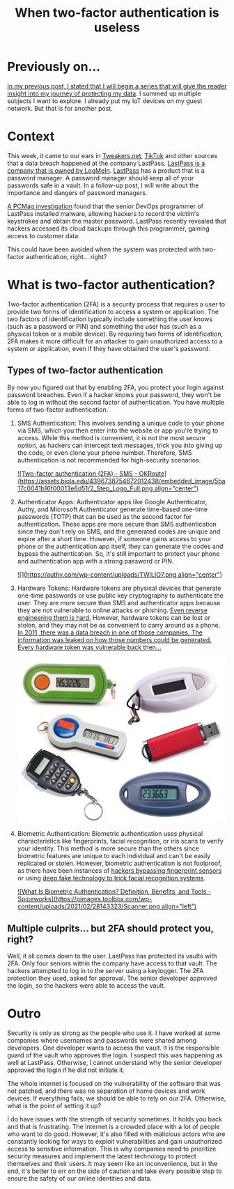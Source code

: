 ﻿---
title: "When two-factor authentication is useless"
datePublished: Sun Mar 05 2023 08:39:29 GMT+0000 (Coordinated Universal Time)
cuid: clev56vw1000109i524xt4425
slug: when-two-factor-authentication-is-useless
canonical: https://dotnet.kriebbels.me/when-two-factor-authentication-is-useless
cover: ./2023-03-05-when-two-factor-authentication-is-useless.cover.jpeg
tags: security, privacy, 2fa, databreach, lastpass

---

# Previously on...

[In my previous post, I stated that I will begin a series that will give the reader insight into my journey of protecting my data](https://dotnet.kriebbels.me/how-to-know-if-your-data-is-leaked). I summed up multiple subjects I want to explore. I already put my IoT devices on my guest network. But that is for another post.

# Context

This week, it came to our ears in [Tweakers.net](https://tweakers.net/nieuws/207282/lastpass-hack-gebruikte-plex-kwetsbaarheid-die-drie-jaar-geleden-al-was-gedicht.html), [TikTok](https://www.tiktok.com/discover/lastpass) and other sources that a data breach happened at the company LastPass. [LastPass is a company that is owned by LogMeIn](https://www.pcmag.com/news/lastpass-becomes-independent-firm-but-its-still-owned-by-private-equity). [LastPass](https://www.lastpass.com/) has a product that is a password manager. A password manager should keep all of your passwords safe in a vault. In a follow-up post, I will write about the importance and dangers of password managers.

[A PCMag investigation](https://www.pcmag.com/news/lastpass-employee-couldve-prevented-hack-with-a-software-update) found that the senior DevOps programmer of LastPass installed malware, allowing hackers to record the victim's keystrokes and obtain the master password. LastPass recently revealed that hackers accessed its cloud backups through this programmer, gaining access to customer data.

This could have been avoided when the system was protected with two-factor authentication, right... right?

# What is two-factor authentication?

Two-factor authentication (2FA) is a security process that requires a user to provide two forms of identification to access a system or application. The two factors of identification typically include something the user knows (such as a password or PIN) and something the user has (such as a physical token or a mobile device). By requiring two forms of identification, 2FA makes it more difficult for an attacker to gain unauthorized access to a system or application, even if they have obtained the user's password.

## Types of two-factor authentication

By now you figured out that by enabling 2FA, you protect your login against password breaches. Even if a hacker knows your password, they won't be able to log in without the second factor of authentication. You have multiple forms of two-factor authentication.

1. SMS Authentication: This involves sending a unique code to your phone via SMS, which you then enter into the website or app you're trying to access. While this method is convenient, it is not the most secure option, as hackers can intercept text messages, trick you into giving up the code, or even clone your phone number. Therefore, SMS authentication is not recommended for high-security scenarios.
    
    [![Two-factor authentication (2FA) - SMS - OKRoute](https://assets.biola.edu/4396738754672012438/embedded_image/5ba17c0041b16f00013e6d51/2_Step_Logo_Full.png align="center")](https://www.pinterest.com/pin/in-a-world-where-technology-evolves-continually-to-serve-the-demands-of-the-consumer-the-bad-elemen--819795938417502106/)
    
2. Authenticator Apps: Authenticator apps like Google Authenticator, Authy, and Microsoft Authenticator generate time-based one-time passwords (TOTP) that can be used as the second factor for authentication. These apps are more secure than SMS authentication since they don't rely on SMS, and the generated codes are unique and expire after a short time. However, if someone gains access to your phone or the authentication app itself, they can generate the codes and bypass the authentication. So, it's still important to protect your phone and authentication app with a strong password or PIN.
    
    [![](https://authy.com/wp-content/uploads/TWILIO7.png align="center")](https://authy.com/guides/twilio/)
    
3. Hardware Tokens: Hardware tokens are physical devices that generate one-time passwords or use public key cryptography to authenticate the user. They are more secure than SMS and authenticator apps because they are not vulnerable to online attacks or phishing. [Even reverse engineering them is hard.](https://flow.gi/SecurIDReverseEngineering/) However, hardware tokens can be lost or stolen, and they may not be as convenient to carry around as a phone. [In 2011, there was a data breach in one of those companies. The information was leaked on how those numbers could be generated. Every hardware token was vulnerable back then...](https://www.wired.com/story/the-full-story-of-the-stunning-rsa-hack-can-finally-be-told/)
    
    [![Examples of security tokens](./images/security_token_devices_collection.jpg)](https://www.pinterest.com/pin/597008494328044958/)
    
4. Biometric Authentication: Biometric authentication uses physical characteristics like fingerprints, facial recognition, or iris scans to verify your identity. This method is more secure than the others since biometric features are unique to each individual and can't be easily replicated or stolen. However, biometric authentication is not foolproof, as there have been instances of [hackers bypassing fingerprint sensors](https://bitrebels.com/business/how-hackers-bypass-fingerprint-scanners/) or using [deep fake technology to trick facial recognition systems](https://www.theregister.com/2022/05/22/ai_in_brief/).
    
    [![What Is Biometric Authentication? Definition, Benefits, and Tools -  Spiceworks](https://pimages.toolbox.com/wp-content/uploads/2021/02/28143323/Scanner.png align="left")](https://www.spiceworks.com/it-security/identity-access-management/articles/what-is-biometric-authentication-definition-benefits-tools/)
    

## Multiple culprits... but 2FA should protect you, right?

Well, it all comes down to the user. LastPass has protected its vaults with 2FA. Only four seniors within the company have access to that vault. The hackers attempted to log in to the server using a keylogger. The 2FA protection they used, asked for approval. The senior developer approved the login, so the hackers were able to access the vault.

# Outro

Security is only as strong as the people who use it. I have worked at some companies where usernames and passwords were shared among developers. One developer wants to access the vault. It is the responsible guard of the vault who approves the login. I suspect this was happening as well at LastPass. Otherwise, I cannot understand why the senior developer approved the login if he did not initiate it.

The whole internet is focused on the vulnerability of the software that was not patched, and there was no separation of home devices and work devices. If everything fails, we should be able to rely on our 2FA. Otherwise, what is the point of setting it up?

I do have issues with the strength of security sometimes. It holds you back and that is frustrating. The internet is a crowded place with a lot of people who want to do good. However, it's also filled with malicious actors who are constantly looking for ways to exploit vulnerabilities and gain unauthorized access to sensitive information. This is why companies need to prioritize security measures and implement the latest technology to protect themselves and their users. It may seem like an inconvenience, but in the end, it's better to err on the side of caution and take every possible step to ensure the safety of our online identities and data.

